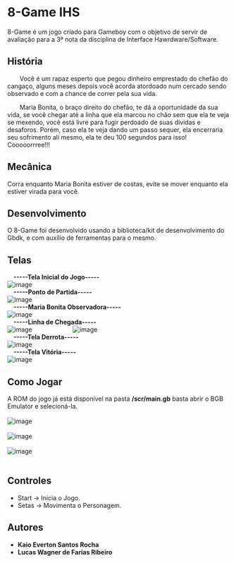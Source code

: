 # 8-Game IHS
  8-Game é um jogo criado para Gameboy com o objetivo de servir de avaliação para a 3ª nota da disciplina de Interface Hawrdware/Software.

## História
  <p>&emsp;&emsp;Você é um rapaz esperto que pegou dinheiro emprestado do chefão do cangaço, alguns meses depois você acorda atordoado num cercado sendo observado e com a chance de correr pela sua vida.</p>
  <p>&emsp;&emsp;Maria Bonita, o braço direito do chefão, te dá a oportunidade da sua vida, se você chegar até a linha que ela marcou no chão sem que ela te veja se mexendo, você está livre para fugir perdoado de suas dívidas e desaforos. Porém, caso ela te veja dando um passo sequer, ela encerraria seu sofrimento ali mesmo, ela te deu 100 segundos para isso! Cooooorrree!!!</p>

## Mecânica 
  Corra enquanto Maria Bonita estiver de costas, evite se mover enquanto ela estiver virada para você.

## Desenvolvimento
  O 8-Game foi desenvolvido usando a biblioteca/kit de desenvolvimento do Gbdk, e com auxílio de ferramentas para o mesmo.

## Telas
  &emsp;**-----Tela Inicial do Jogo-----**
  <br />
  ![image](https://user-images.githubusercontent.com/57022399/146011906-03a2fe5b-c1c3-4d72-bfca-de52059c6060.png)
  <br />
  &emsp;**-----Ponto de Partida-----**
  <br />
  ![image](https://user-images.githubusercontent.com/57022399/146010798-343b5f4c-dabf-41f6-ad00-8a9bd1272c28.png)
  <br />
  &emsp;**-----Maria Bonita Observadora-----**
  <br />
  ![image](https://user-images.githubusercontent.com/57022399/146010938-ccad0e3e-267c-4513-ac78-f3be69d93177.png)
  <br />
  &emsp;**-----Linha de Chegada-----**
  <br />
  ![image](https://user-images.githubusercontent.com/57022399/146011232-9fb27e19-8935-4886-99cb-fb6387eaf5d6.png)
   &emsp;&emsp;&emsp;&emsp;&emsp;&emsp;
  ![image](https://user-images.githubusercontent.com/57022399/146011315-56fa5205-dca7-40da-b7a6-d3a2d0988d87.png)
  <br />
  &emsp;**-----Tela Derrota-----**
  <br />
  ![image](https://user-images.githubusercontent.com/57022399/146011048-3d60ad24-a313-4479-b419-51696f4086bb.png)
  <br />
  &emsp;**-----Tela Vitória-----**
  <br />
  ![image](https://user-images.githubusercontent.com/57022399/146011385-63265c20-3d08-4050-96c5-9f6130ef8696.png)
## Como Jogar
A ROM do jogo já está disponível na pasta **/scr/main.gb** basta abrir o BGB Emulator e selecioná-la.
<br /><br />
![image](https://user-images.githubusercontent.com/57022399/146013777-12f2097e-3f89-41fa-bc94-4d4362788a9f.png)
<br /><br />
![image](https://user-images.githubusercontent.com/57022399/146013840-d2141355-9797-4838-996f-11a0ffef02ea.png)
<br /><br />
![image](https://user-images.githubusercontent.com/57022399/146014878-80d4f04d-9b74-4eb9-832d-367f875b2a23.png)
<br /><br />
## Controles
* Start -> Inicia o Jogo.
* Setas -> Movimenta o Personagem.



## Autores
* **Kaio Everton Santos Rocha**
* **Lucas Wagner de Farias Ribeiro**
